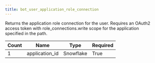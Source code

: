 ```yaml
---
title: bot_user_application_role_connection 
---
```

Returns the application role connection for the user. Requires an OAuth2 access token with role_connections.write scope for the application specified in the path.

 Count | Name | Type | Required
 ----|----|----|----
 1 | application_id | Snowflake | True
